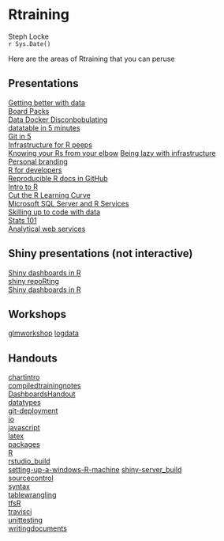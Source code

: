 # Rtraining
Steph Locke  
`r Sys.Date()`  

Here are the areas of Rtraining that you can peruse


Presentations                                                      
-------------------------------------------------------------------
[Getting better with data](betterwithdata.html)                    
[Board Packs](boardpack.html)                                      
[Data  Docker  Disconbobulating](datadockerdisconbobulating.html)  
[datatable in 5 minutes](datatablein5.html)                        
[Git in 5](gitin5.html)                                            
[Infrastructure for R peeps](infrastructureforRpeeps.html)         
[Knowing your Rs from your elbow](KnowingYourRsFromYourElbow.html) 
[Being lazy with infrastructure](lazyinfrastructure.html)          
[Personal branding](personalbranding.html)                         
[R for developers](r101.html)                                      
[Reproducible R docs in GitHub](reproducibledocs.html)             
[Intro to R](Rintro.html)                                          
[Cut the R Learning Curve](RLearningCurve.html)                    
[Microsoft SQL Server and R Services](RonSQLServer.html)           
[Skilling up to code with data](skillinguptocodewithdata.html)     
[Stats 101](stats101.html)                                         
[Analytical web services](webservices.html)                        


Shiny presentations (not interactive)         
----------------------------------------------
[Shiny dashboards in R](Dashboards.html)      
[shiny repoRting](repoRting.html)             
[Shiny dashboards in R](shinyDashboards.html) 


Workshops                       
--------------------------------
[glmworkshop](glmworkshop.html) 
[logdata](logdata.html)         


Handouts                                                              
----------------------------------------------------------------------
[chartintro](chartintro.html)                                         
[compiledtrainingnotes](compiledtrainingnotes.html)                   
[DashboardsHandout](DashboardsHandout.html)                           
[datatypes](datatypes.html)                                           
[git-deployment](git-deployment.html)                                 
[io](io.html)                                                         
[javascript](javascript.html)                                         
[latex](latex.html)                                                   
[packages](packages.html)                                             
[R](R.html)                                                           
[rstudio_build](rstudio_build.html)                                   
[setting-up-a-windows-R-machine](setting-up-a-windows-R-machine.html) 
[shiny-server_build](shiny-server_build.html)                         
[sourcecontrol](sourcecontrol.html)                                   
[syntax](syntax.html)                                                 
[tablewrangling](tablewrangling.html)                                 
[tfsR](tfsR.html)                                                     
[travisci](travisci.html)                                             
[unittesting](unittesting.html)                                       
[writingdocuments](writingdocuments.html)                             
